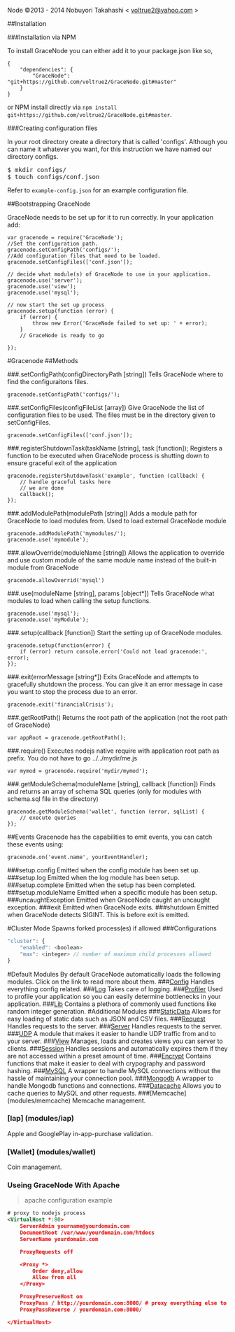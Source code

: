 Node
©2013 - 2014 Nobuyori Takahashi < <voltrue2@yahoo.com> >

##Installation

###Installation via NPM

To install GraceNode you can either add it to your package.json like so,

```
{
    "dependencies": {
        "GraceNode": "git+https://github.com/voltrue2/GraceNode.git#master"
    }
}
```
or NPM install directly via `npm install git+https://github.com/voltrue2/GraceNode.git#master`.

###Creating configuration files

In your root directory create a directory that is called 'configs'. Although you can name it whatever you want, for this instruction we have named our directory configs.

<pre>
$ mkdir configs/
$ touch configs/conf.json
</pre>

Refer to `example-config.json` for an example configuration file.

##Bootstrapping GraceNode

GraceNode needs to be set up for it to run correctly. In your application add:

```
var gracenode = require('GraceNode');
//Set the configuration path.
gracenode.setConfigPath('configs/');
//Add configuration files that need to be loaded.
gracenode.setConfigFiles(['conf.json']);

// decide what module(s) of GraceNode to use in your application.
gracenode.use('server');
gracenode.use('view');
gracenode.use('mysql');

// now start the set up process
gracenode.setup(function (error) {
    if (error) {
        throw new Error('GraceNode failed to set up: ' + error);
    }
    // GraceNode is ready to go

});
```
#Gracenode
##Methods

###.setConfigPath(configDirectoryPath [string])
Tells GraceNode where to find the configuraitons files.
```
gracenode.setConfigPath('configs/');
```

###.setConfigFiles(configFileList [array])
Give GraceNode the list of configuration files to be used. The files must be in the directory given to setConfigFiles.
```
gracenode.setConfigFiles(['conf.json']);
```

###.registerShutdownTask(taskName [string], task [function]);
Registers a function to be executed when GraceNode process is shutting down to ensure graceful exit of the application
```
gracenode.registerShutdownTask('example', function (callback) {
	// handle graceful tasks here
	// we are done
	callback();
});
```

###.addModulePath(modulePath [string])
Adds a module path for GraceNode to load modules from. Used to load external GraceNode module
```
gracenode.addModulePath('mymodules/');
gracenode.use('mymodule');
```

###.allowOverride(moduleName [string])
Allows the application to override and use custom module of the same module name instead of the built-in module from GraceNode
```
gracenode.allowOverrid('mysql')
```

###.use(moduleName [string], params [object*])
Tells GraceNode what modules to load when calling the setup functions.
```
gracenode.use('mysql');
gracenode.use('myModule');
```

###.setup(callback [function])
Start the setting up of GraceNode modules.
```
gracenode.setup(function(error) {
    if (error) return console.error('Could not load gracenode:', error);
});
```

###.exit(errorMessage [string*])
Exits GraceNode and attempts to gracefully shutdown the process. You can give it an error message in case you want to stop the process due to an error.
```
gracenode.exit('financialCrisis');
```

###.getRootPath()
Returns the root path of the application (not the root path of GraceNode)
```
var appRoot = gracenode.getRootPath();
```

###.require()
Executes nodejs native require with application root path as prefix. You do not have to go ../../mydir/me.js
```
var mymod = gracenode.require('mydir/mymod');
```

###.getModuleSchema(moduleName [string], callback [function])
Finds and returns an array of schema SQL queries (only for modules with schema.sql file in the directory)
```
gracenode.getModuleSchema('wallet', function (error, sqlList) {
	// execute queries	
});
```

##Events
Gracenode has the capabilities to emit events, you can catch these events using:
```
gracenode.on('event.name', yourEventHandler);
```
###setup.config
Emitted when the config module has been set up.
###setup.log
Emitted when the log module has been setup.
###setup.complete
Emitted when the setup has been completed.
###setup.moduleName
Emitted when a specific module has been setup.
###uncaughtException
Emitted when GraceNode caught an uncaught exception.
###exit
Emitted when GraceNode exits.
###shutdown
Emitted when GraceNode detects SIGINT. This is before exit is emitted.

#Cluster Mode
Spawns forked process(es) if allowed
###Configurations
```javascript
"cluster": {
	"enabled": <boolean>
	"max": <integer> // number of maximum child processes allowed
}
```

#Default Modules
By default GraceNode automatically loads the following modules. Click on the link to read more about them.
###[Config](modules/config)
Handles everything config related.
###[Log](modules/log)
Takes care of logging.
###[Profiler](modules/profiler)
Used to profile your application so you can easily determine bottlenecks in your application.
###[Lib](modules/lib)
Contains a plethora of commonly used functions like random integer generation.
#Additional Modules
###[StaticData](modules/staticdata)
Allows for easy loading of static data such as JSON and CSV files.
###[Request](modules/request)
Handles requests to the server.
###[Server](modules/server)
Handles requests to the server.
###[UDP](modules/udp)
A module that makes it easier to handle UDP traffic from and to your server.
###[View](modules/view)
Manages, loads and creates views you can server to clients.
###[Session](modules/session)
Handles sessions and automatically expires them if they are not accessed within a preset amount of time.
###[Encrypt](modules/encrypt)
Contains functions that make it easier to deal with crypography and password hashing.
###[MySQL](modules/mysql)
A wrapper to handle MySQL connections without the hassle of maintaining your connection pool.
###[Mongodb](modules/mongodb)
A wrapper to handle Mongodb functions and connections.
###[Datacache](modules/datacache)
Allows you to cache queries to MySQL and other requests.
###[Memcache] (modules/memcache)
Memcache management.
### [Iap] (modules/iap)
Apple and GooglePlay in-app-purchase validation.
### [Wallet] (modules/wallet)
Coin management.

### Useing GraceNode With Apache
> apache configuration example

```xml
# proxy to nodejs process
<VirtualHost *:80>
    ServerAdmin yourname@yourdomain.com
    DocumentRoot /var/www/yourdomain.com/htdocs
    ServerName yourdomain.com

    ProxyRequests off

    <Proxy *>
        Order deny,allow
        Allow from all
    </Proxy>

    ProxyPreserveHost on
    ProxyPass / http://yourdomain.com:8000/ # proxy everything else to GraceNode
    ProxyPassReverse / yourdomain.com:8000/

</VirtualHost>
```

